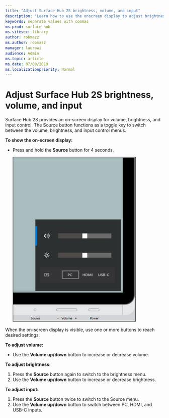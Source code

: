 ```yaml
---
title: "Adjust Surface Hub 2S brightness, volume, and input"
description: "Learn how to use the onscreen display to adjust brightness and other settings in Surface Hub 2S."
keywords: separate values with commas
ms.prod: surface-hub
ms.sitesec: library
author: robmazz
ms.author: robmazz
manager: laurawi
audience: Admin
ms.topic: article
ms.date: 07/09/2019
ms.localizationpriority: Normal
---
```

# Adjust Surface Hub 2S brightness, volume, and input
Surface Hub 2S provides an on-screen display for volume, brightness, and input control. The Source button functions as a toggle key to switch between the volume, brightness, and input control menus.

**To show the on-screen display:**

- Press and hold the **Source** button for 4 seconds.

  ![Surface Hub 2S on-screen display](images/sh2-onscreen-display.png)<br>

 When the on-screen display is visible, use one or more buttons to reach desired settings.
 
**To adjust volume:**

- Use the **Volume up/down** button to increase or decrease volume.

**To adjust brightness:**

1. Press the **Source** button again to switch to the brightness menu.
2. Use the **Volume up/down** button to increase or decrease brightness.

**To adjust input:**

1. Press the **Source** button twice to switch to the Source menu.
2. Use the **Volume up/down** button to switch between PC, HDMI, and USB-C inputs.
